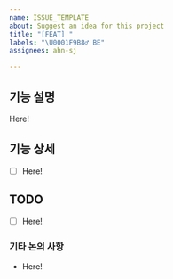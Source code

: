 ```yaml
---
name: ISSUE_TEMPLATE
about: Suggest an idea for this project
title: "[FEAT] "
labels: "\U0001F9B8‍♂ BE"
assignees: ahn-sj

---
```


## 기능 설명
Here!

## 기능 상세
- [ ] Here!

## TODO
- [ ] Here!

### 기타 논의 사항
- Here!
